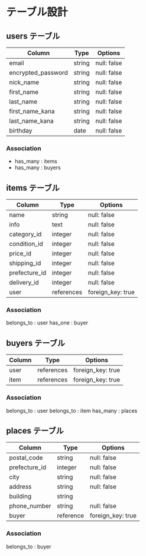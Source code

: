 # テーブル設計

## users テーブル

| Column             | Type   | Options     |
| -------------------| ------ | ----------- |
| email              | string | null: false |
| encrypted_password | string | null: false |
| nick_name          | string | null: false |
| first_name         | string | null: false |
| last_name          | string | null: false |
| first_name_kana    | string | null: false |
| last_name_kana     | string | null: false |
| birthday           | date   | null: false |

### Association

- has_many : items
- has_many : buyers

## items テーブル

| Column         | Type       | Options           |
| -------------- | ---------- | ----------------- |
| name           | string     | null: false       |
| info           | text       | null: false       |
| category_id    | integer    | null: false       |
| condition_id   | integer    | null: false       |
| price_id       | integer    | null: false       |
| shipping_id    | integer    | null: false       |
| prefecture_id  | integer    | null: false       |
| delivery_id    | integer    | null: false       |
| user           | references | foreign_key: true |
### Association

belongs_to : user
has_one : buyer

## buyers テーブル

| Column    | Type       | Options           |
| --------- | ---------- | ----------------- |
| user      | references | foreign_key: true |
| item      | references | foreign_key: true |

### Association

belongs_to : user
belongs_to : item
has_many : places

## places テーブル

| Column        | Type       | Options           |
| ------------- | ---------- | ----------------- |
| postal_code   | string     | null: false       |
| prefecture_id | integer    | null: false       |
| city          | string     | null: false       |
| address       | string     | null: false       |
| building      | string     |                   |
| phone_number  | string     | null: false       |
| buyer         | reference  | foreign_key: true |

### Association

belongs_to : buyer